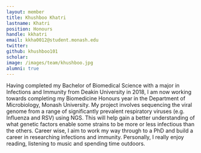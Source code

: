 ```yaml
---
layout: member
title: Khushboo Khatri
lastname: Khatri
position: Honours
handle: kkhatri
email: kkha0012@student.monash.edu
twitter:
github: khushboo101
scholar:
image: /images/team/khushboo.jpg
alumni: true
---
```


Having completed my Bachelor of Biomedical Science with a major in Infections and Immunity from Deakin University in 2018, I am now working towards completing my Biomedicine Honours year in the Department of Microbiology, Monash University.
My project involves sequencing the viral genome from a range of significantly prevalent respiratory viruses (e.g. Influenza and RSV) using NGS.
This will help gain a better understanding of what genetic factors enable some strains to be more or less infectious than the others.
Career wise, I aim to work my way through to a PhD and build a career in researching infections and immunity.
Personally, I really enjoy reading, listening to music and spending time outdoors.

